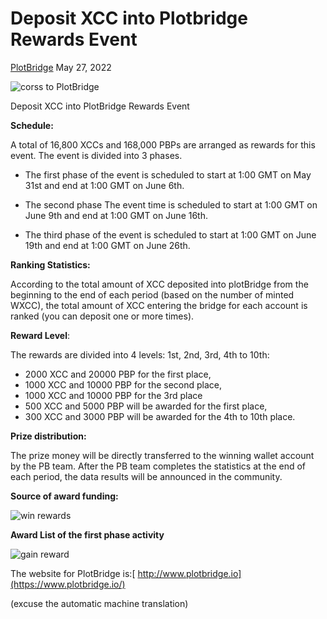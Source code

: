 # Deposit XCC into Plotbridge Rewards Event

[PlotBridge](https://app.plotbridge.io/) May 27, 2022

![corss to PlotBridge](/images/activeimg/cross.jpg)

Deposit XCC into PlotBridge Rewards Event

**Schedule:**

A total of 16,800 XCCs and 168,000 PBPs are arranged as rewards for this event. The event is divided into 3 phases.

-   The first phase of the event is scheduled to start at 1:00 GMT on May 31st and end at 1:00 GMT on June 6th.

-   The second phase The event time is scheduled to start at 1:00 GMT on June 9th and end at 1:00 GMT on June 16th.

-   The third phase of the event is scheduled to start at 1:00 GMT on June 19th and end at 1:00 GMT on June 26th.

**Ranking Statistics:**

According to the total amount of XCC deposited into plotBridge from the beginning to the end of each period (based on the number of minted WXCC), the total amount of XCC entering the bridge for each account is ranked (you can deposit one or more times).

**Reward Level**:

The rewards are divided into 4 levels: 1st, 2nd, 3rd, 4th to 10th:

-   2000 XCC and 20000 PBP for the first place,
-   1000 XCC and 10000 PBP for the second place,
-   1000 XCC and 10000 PBP for the 3rd place
-   500 XCC and 5000 PBP will be awarded for the first place,
-   300 XCC and 3000 PBP will be awarded for the 4th to 10th place.

**Prize distribution:**

The prize money will be directly transferred to the winning wallet account by the PB team. After the PB team completes the statistics at the end of each period, the data results will be announced in the community.

**Source of award funding:**

![win rewards](/images/activeimg/active1.jpg)

**Award List of the first phase activity**

![gain reward](/images/activeimg/cross1.jpg)

The website for PlotBridge is:[ http://www.plotbridge.io](https://www.plotbridge.io/)

(excuse the automatic machine translation)
